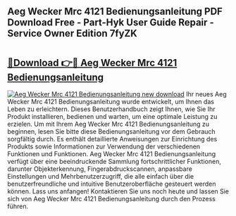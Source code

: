 ## Aeg Wecker Mrc 4121 Bedienungsanleitung PDF Download Free - Part-Hyk User Guide Repair - Service Owner Edition 7fyZK

# <h2><a href="http://df3ttho.blite.top/?on=Aeg+Wecker+Mrc+4121+Bedienungsanleitung">🔗Download 👉🔴 Aeg Wecker Mrc 4121 Bedienungsanleitung</a></h2>

[![Aeg Wecker Mrc 4121 Bedienungsanleitung new download](https://i.imgur.com/lujVjoI.png)](http://df3ttho.blite.top/?on=Aeg+Wecker+Mrc+4121+Bedienungsanleitung)
Ihr neues Aeg Wecker Mrc 4121 Bedienungsanleitung wurde entwickelt, um Ihnen das Leben zu erleichtern. Dieses Benutzerhandbuch zeigt Ihnen, wie Sie Ihr Produkt installieren, bedienen und warten, um eine optimale Leistung zu erzielen. Um mit Ihrem Aeg Wecker Mrc 4121 Bedienungsanleitung zu beginnen, lesen Sie bitte diese Bedienungsanleitung vor dem Gebrauch sorgfältig durch. Es enthält detaillierte Anweisungen zur Einrichtung des Produkts sowie Informationen zur Verwendung der verschiedenen Funktionen und Funktionen. Aeg Wecker Mrc 4121 Bedienungsanleitung verfügt über eine beeindruckende Sammlung fortschrittlicher Funktionen, darunter Objekterkennung, Fingerabdruckscannen, anpassbare Einstellungen und Mehrbenutzerzugriff, die alle einfach über die benutzerfreundliche und intuitive Benutzeroberfläche gesteuert werden können. Lass uns anfangen! Kontaktieren Sie uns noch heute und lassen Sie sich von Aeg Wecker Mrc 4121 Bedienungsanleitung durch den Prozess führen.
